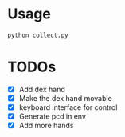 # Usage
`python collect.py`

# TODOs
- [x] Add dex hand
- [x] Make the dex hand movable
- [x] keyboard interface for control
- [x] Generate pcd in env
- [x] Add more hands